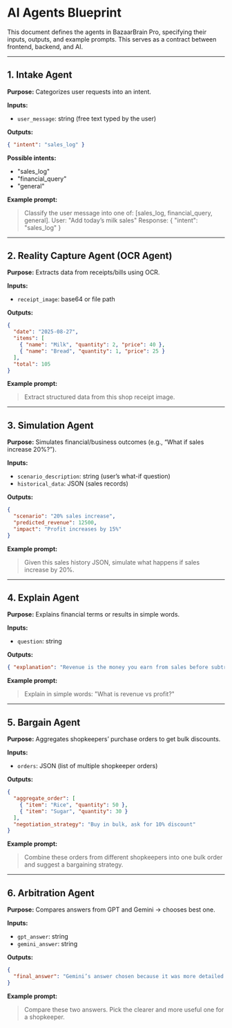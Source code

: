 # AI Agents Blueprint

This document defines the agents in BazaarBrain Pro, specifying their inputs, outputs, and example prompts. This serves as a contract between frontend, backend, and AI.

---

## 1. Intake Agent

**Purpose:** Categorizes user requests into an intent.

**Inputs:**
- `user_message`: string (free text typed by the user)

**Outputs:**
```json
{ "intent": "sales_log" }
```

**Possible intents:**
- "sales_log"
- "financial_query"
- "general"

**Example prompt:**
> Classify the user message into one of: [sales_log, financial_query, general].
> User: "Add today’s milk sales"
> Response: { "intent": "sales_log" }

---

## 2. Reality Capture Agent (OCR Agent)

**Purpose:** Extracts data from receipts/bills using OCR.

**Inputs:**
- `receipt_image`: base64 or file path

**Outputs:**
```json
{
  "date": "2025-08-27",
  "items": [
    { "name": "Milk", "quantity": 2, "price": 40 },
    { "name": "Bread", "quantity": 1, "price": 25 }
  ],
  "total": 105
}
```

**Example prompt:**
> Extract structured data from this shop receipt image.

---

## 3. Simulation Agent

**Purpose:** Simulates financial/business outcomes (e.g., “What if sales increase 20%?”).

**Inputs:**
- `scenario_description`: string (user’s what-if question)
- `historical_data`: JSON (sales records)

**Outputs:**
```json
{
  "scenario": "20% sales increase",
  "predicted_revenue": 12500,
  "impact": "Profit increases by 15%"
}
```

**Example prompt:**
> Given this sales history JSON, simulate what happens if sales increase by 20%.

---

## 4. Explain Agent

**Purpose:** Explains financial terms or results in simple words.

**Inputs:**
- `question`: string

**Outputs:**
```json
{ "explanation": "Revenue is the money you earn from sales before subtracting costs." }
```

**Example prompt:**
> Explain in simple words: "What is revenue vs profit?"

---

## 5. Bargain Agent

**Purpose:** Aggregates shopkeepers’ purchase orders to get bulk discounts.

**Inputs:**
- `orders`: JSON (list of multiple shopkeeper orders)

**Outputs:**
```json
{
  "aggregate_order": [
    { "item": "Rice", "quantity": 50 },
    { "item": "Sugar", "quantity": 30 }
  ],
  "negotiation_strategy": "Buy in bulk, ask for 10% discount"
}
```

**Example prompt:**
> Combine these orders from different shopkeepers into one bulk order and suggest a bargaining strategy.

---

## 6. Arbitration Agent

**Purpose:** Compares answers from GPT and Gemini → chooses best one.

**Inputs:**
- `gpt_answer`: string
- `gemini_answer`: string

**Outputs:**
```json
{
  "final_answer": "Gemini’s answer chosen because it was more detailed."
}
```

**Example prompt:**
> Compare these two answers. Pick the clearer and more useful one for a shopkeeper.

